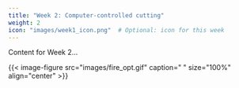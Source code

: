 ```yaml
---
title: "Week 2: Computer-controlled cutting"
weight: 2
icon: "images/week1_icon.png"  # Optional: icon for this week
---
```


Content for Week 2...

{{< image-figure src="images/fire_opt.gif" caption=" " size="100%" align="center" >}}